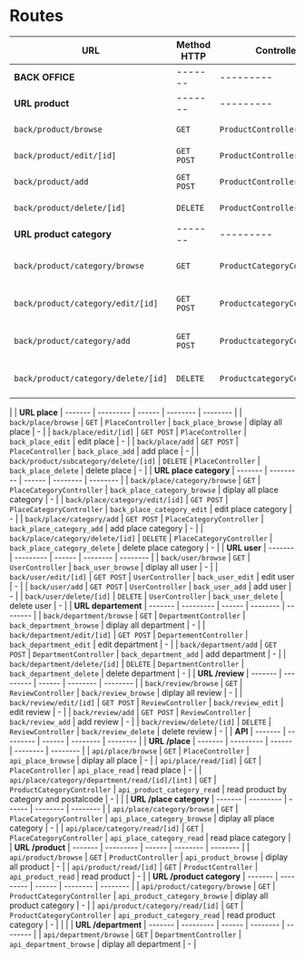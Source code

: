 # Routes

| URL                                    | Method HTTP | Controller                     | name                              | Content                        | Comment  |
| -------------------------------------- | ----------- | ------------------------------ | --------------------------------- | ------------------------------ | -------- |
| **BACK OFFICE**                        | -------     | ---------                      | ------                            | --------                       | -------- |
| **URL product**                        | -------     | ---------                      | ------                            | --------                       | -------- |
| `back/product/browse`                  | `GET`       | `ProductController`            | `back_product_browse`             | diplay all product             | -        |
| `back/product/edit/[id]`               | `GET POST`  | `ProductController`            | `back_product_edit`               | edit product                   | -        |
| `back/product/add`                     | `GET POST`  | `ProductController`            | `back_product_add`                | add product                    | -        |
| `back/product/delete/[id]`             | `DELETE`    | `ProductController`            | `back_product_delete`             | delete product                 | -        |
| **URL product category**               | -------     | ---------                      | ------                            | --------                       | -------- |
| `back/product/category/browse`         | `GET`       | `ProductCategoryController`    | `back_product_category_browse`    | diplay all product category    | -        |
| `back/product/category/edit/[id]`      | `GET POST`  | `ProductcategoryController`    | `back_product_category_edit`      | edit product category          | -        |
| `back/product/category/add`            | `GET POST`  | `ProductcategoryController`    | `back_product_category_add`       | add product category           | -        |
| `back/product/category/delete/[id]`    | `DELETE`    | `ProductcategoryController`    | `back_product_category_delete`    | delete product category        | -        |
|
| **URL place**                          | -------     | ---------                      | ------                            | --------                       | -------- |
| `back/place/browse`                    | `GET`       | `PlaceController`              | `back_place_browse`               | diplay all place               | -        |
| `back/place/edit/[id]`                 | `GET POST`  | `PlaceController`              | `back_place_edit`                 | edit place                     | -        |
| `back/place/add`                       | `GET POST`  | `PlaceController`              | `back_place_add`                  | add place                      | -        |
| `back/product/subcategory/delete/[id]` | `DELETE`    | `PlaceController`              | `back_place_delete`               | delete place                   | -        |
| **URL place category**                 | -------     | ---------                      | ------                            | --------                       | -------- |
| `back/place/category/browse`           | `GET`       | `PlaceCategoryController`      | `back_place_category_browse`      | diplay all place category      | -        |
| `back/place/category/edit/[id]`        | `GET POST`  | `PlaceCategoryController`      | `back_place_category_edit`        | edit place category            | -        |
| `back/place/category/add`              | `GET POST`  | `PlaceCategoryController`      | `back_place_category_add`         | add place category             | -        |
| `back/place/category/delete/[id]`      | `DELETE`    | `PlaceCategoryController`      | `back_place_category_delete`      | delete place category          | -        |
| **URL user**                           | -------     | ---------                      | ------                            | --------                       | -------- |
| `back/user/browse`                     | `GET`       | `UserController`               | `back_user_browse`                | diplay all user                | -        |
| `back/user/edit/[id]`                  | `GET POST`  | `UserController`               | `back_user_edit`                  | edit user                      | -        |
| `back/user/add`                        | `GET POST`  | `UserController`               | `back_user_add`                   | add user                       | -        |
| `back/user/delete/[id]`                | `DELETE`    | `UserController`               | `back_user_delete`                | delete user                    | -        |
| **URL departement**                    | -------     | ---------                      | ------                            | --------                       | -------- |
| `back/department/browse`               | `GET`       | `DepartmentController`         | `back_department_browse`          | diplay all department          | -        |
| `back/department/edit/[id]`            | `GET POST`  | `DepartementController`        | `back_department_edit`            | edit department                | -        |
| `back/department/add`                  | `GET POST`  | `DepartmentController`         | `back_department_add`             | add department                 | -        |
| `back/department/delete/[id]`          | `DELETE`    | `DepartmentController`         | `back_department_delete`          | delete department              | -        |
| **URL /review**                        | -------     | ---------                      | ------                            | --------                       | -------- |
| `back/review/browse`                   | `GET`       | `ReviewController`             | `back/review_browse`              | diplay all review              | -        |
| `back/review/edit/[id]`                | `GET POST`  | `ReviewController`             | `back/review_edit`                | edit review                    | -        |
| `back/review/add`                      | `GET POST`  | `ReviewController`             | `back/review_add`                 | add review                     | -        |
| `back/review/delete/[id]`              | `DELETE`    | `ReviewController`             | `back/review_delete`              | delete review                  | -        |
| **API**                                | -------     | ---------                      | ------                            | --------                       | -------- |
| **URL /place**                         | -------     | ---------                      | ------                            | --------                       | -------- |
| `api/place/browse`                     | `GET`       | `PlaceController`              | `api_place_browse`                | diplay all place               | -        |
| `api/place/read/[id]`                  | `GET`       | `PlaceController`              | `api_place_read`                  | read place                     | -        |
| `api/place/category/department/read/[id]/[int]`       | `GET`       | `ProductCategoryController`    | `api_product_category_read`       | read product by category and postalcode          | -        |  |
| **URL /place category**                | -------     | ---------                      | ------                            | --------                       | -------- |
| `api/place/category/browse`            | `GET`       | `PlaceCategoryController`      | `api_place_category_browse`       | diplay all place category      | -        |
| `api/place/category/read/[id]`         | `GET`       | `PlaceCategoryController`      | `api_place_category_read`         | read place category            |
| **URL /product**                       | -------     | ---------                      | ------                            | --------                       | -------- |
| `api/product/browse`                   | `GET`       | `ProductController`            | `api_product_browse`              | diplay all product             | -        |
| `api/product/read/[id]`                | `GET`       | `ProductController`            | `api_product_read`                | read product                   | -        |
| **URL /product category**              | -------     | ---------                      | ------                            | --------                       | -------- |
| `api/product/category/browse`          | `GET`       | `ProductCategoryController`    | `api_product_category_browse`     | diplay all product category    | -        |
| `api/product/category/read/[id]`       | `GET`       | `ProductCategoryController`    | `api_product_category_read`       | read product category          | -        |  |
|
| **URL /department**                    | -------     | ---------                      | ------                            | --------                       | -------- |
| `api/department/browse`                | `GET`       | `DepartmentController`         | `api_department_browse`           | diplay all department          | -        |

